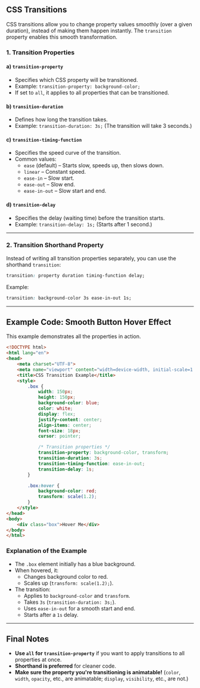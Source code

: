 
## **CSS Transitions**

CSS transitions allow you to change property values smoothly (over a given duration), instead of making them happen instantly. The `transition` property enables this smooth transformation.

### **1. Transition Properties**
#### **a) `transition-property`**
- Specifies which CSS property will be transitioned.
- Example: `transition-property: background-color;`  
- If set to `all`, it applies to all properties that can be transitioned.

#### **b) `transition-duration`**
- Defines how long the transition takes.
- Example: `transition-duration: 3s;` (The transition will take 3 seconds.)

#### **c) `transition-timing-function`**
- Specifies the speed curve of the transition.
- Common values:
  - `ease` (default) – Starts slow, speeds up, then slows down.
  - `linear` – Constant speed.
  - `ease-in` – Slow start.
  - `ease-out` – Slow end.
  - `ease-in-out` – Slow start and end.

#### **d) `transition-delay`**
- Specifies the delay (waiting time) before the transition starts.
- Example: `transition-delay: 1s;` (Starts after 1 second.)

---

### **2. Transition Shorthand Property**
Instead of writing all transition properties separately, you can use the shorthand `transition`:

```css
transition: property duration timing-function delay;
```

Example:

```css
transition: background-color 3s ease-in-out 1s;
```

---

## **Example Code: Smooth Button Hover Effect**
This example demonstrates all the properties in action.

```html
<!DOCTYPE html>
<html lang="en">
<head>
    <meta charset="UTF-8">
    <meta name="viewport" content="width=device-width, initial-scale=1.0">
    <title>CSS Transition Example</title>
    <style>
        .box {
            width: 150px;
            height: 150px;
            background-color: blue;
            color: white;
            display: flex;
            justify-content: center;
            align-items: center;
            font-size: 18px;
            cursor: pointer;

            /* Transition properties */
            transition-property: background-color, transform;
            transition-duration: 3s;
            transition-timing-function: ease-in-out;
            transition-delay: 1s;
        }

        .box:hover {
            background-color: red;
            transform: scale(1.2);
        }
    </style>
</head>
<body>
    <div class="box">Hover Me</div>
</body>
</html>
```

### **Explanation of the Example**
- The `.box` element initially has a blue background.
- When hovered, it:
  - Changes background color to red.
  - Scales up (`transform: scale(1.2);`).
- The transition:
  - Applies to `background-color` and `transform`.
  - Takes `3s` (`transition-duration: 3s;`).
  - Uses `ease-in-out` for a smooth start and end.
  - Starts after a `1s` delay.

---

## **Final Notes**
- **Use `all` for `transition-property`** if you want to apply transitions to all properties at once.
- **Shorthand is preferred** for cleaner code.
- **Make sure the property you're transitioning is animatable!** (`color`, `width`, `opacity`, etc., are animatable; `display`, `visibility`, etc., are not.)